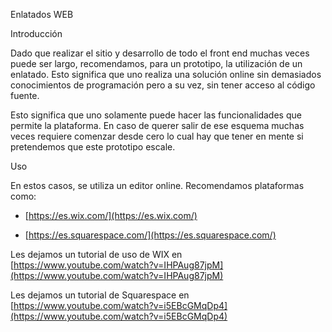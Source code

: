 Enlatados WEB

Introducción

Dado que realizar el sitio y desarrollo de todo el front end muchas veces puede ser largo, recomendamos, para un prototipo, la utilización de un enlatado. Esto significa que uno realiza una solución online sin demasiados conocimientos de programación pero a su vez, sin tener acceso al código fuente.

Esto significa que uno solamente puede hacer las funcionalidades que permite la plataforma. En caso de querer salir de ese esquema muchas veces requiere comenzar desde cero lo cual hay que tener en mente si pretendemos que este prototipo escale.

Uso

En estos casos, se utiliza un editor online. Recomendamos plataformas como:

* [https://es.wix.com/](https://es.wix.com/)

* [https://es.squarespace.com/](https://es.squarespace.com/)

Les dejamos un tutorial de uso de WIX en [https://www.youtube.com/watch?v=IHPAug87jpM](https://www.youtube.com/watch?v=IHPAug87jpM)

Les dejamos un tutorial de Squarespace en [https://www.youtube.com/watch?v=i5EBcGMqDp4](https://www.youtube.com/watch?v=i5EBcGMqDp4)

